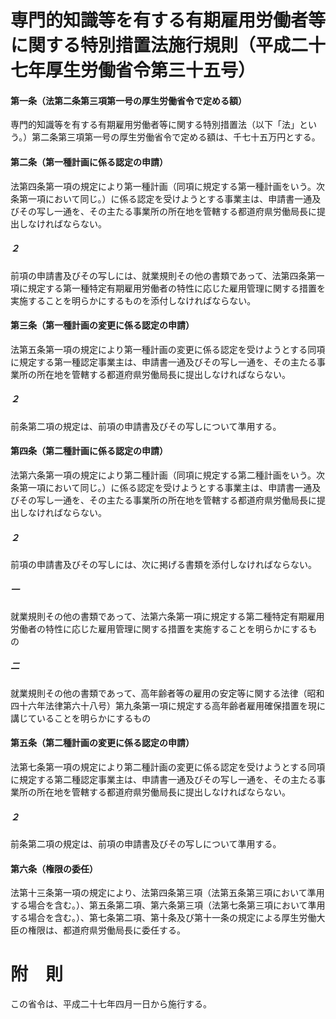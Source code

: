 # 専門的知識等を有する有期雇用労働者等に関する特別措置法施行規則（平成二十七年厚生労働省令第三十五号）
#### 第一条（法第二条第三項第一号の厚生労働省令で定める額）
専門的知識等を有する有期雇用労働者等に関する特別措置法（以下「法」という。）第二条第三項第一号の厚生労働省令で定める額は、千七十五万円とする。
#### 第二条（第一種計画に係る認定の申請）
法第四条第一項の規定により第一種計画（同項に規定する第一種計画をいう。次条第一項において同じ。）に係る認定を受けようとする事業主は、申請書一通及びその写し一通を、その主たる事業所の所在地を管轄する都道府県労働局長に提出しなければならない。
##### ２
前項の申請書及びその写しには、就業規則その他の書類であって、法第四条第一項に規定する第一種特定有期雇用労働者の特性に応じた雇用管理に関する措置を実施することを明らかにするものを添付しなければならない。
#### 第三条（第一種計画の変更に係る認定の申請）
法第五条第一項の規定により第一種計画の変更に係る認定を受けようとする同項に規定する第一種認定事業主は、申請書一通及びその写し一通を、その主たる事業所の所在地を管轄する都道府県労働局長に提出しなければならない。
##### ２
前条第二項の規定は、前項の申請書及びその写しについて準用する。
#### 第四条（第二種計画に係る認定の申請）
法第六条第一項の規定により第二種計画（同項に規定する第二種計画をいう。次条第一項において同じ。）に係る認定を受けようとする事業主は、申請書一通及びその写し一通を、その主たる事業所の所在地を管轄する都道府県労働局長に提出しなければならない。
##### ２
前項の申請書及びその写しには、次に掲げる書類を添付しなければならない。
##### 一
就業規則その他の書類であって、法第六条第一項に規定する第二種特定有期雇用労働者の特性に応じた雇用管理に関する措置を実施することを明らかにするもの
##### 二
就業規則その他の書類であって、高年齢者等の雇用の安定等に関する法律（昭和四十六年法律第六十八号）第九条第一項に規定する高年齢者雇用確保措置を現に講じていることを明らかにするもの
#### 第五条（第二種計画の変更に係る認定の申請）
法第七条第一項の規定により第二種計画の変更に係る認定を受けようとする同項に規定する第二種認定事業主は、申請書一通及びその写し一通を、その主たる事業所の所在地を管轄する都道府県労働局長に提出しなければならない。
##### ２
前条第二項の規定は、前項の申請書及びその写しについて準用する。
#### 第六条（権限の委任）
法第十三条第一項の規定により、法第四条第三項（法第五条第三項において準用する場合を含む。）、第五条第二項、第六条第三項（法第七条第三項において準用する場合を含む。）、第七条第二項、第十条及び第十一条の規定による厚生労働大臣の権限は、都道府県労働局長に委任する。
# 附　則
この省令は、平成二十七年四月一日から施行する。
